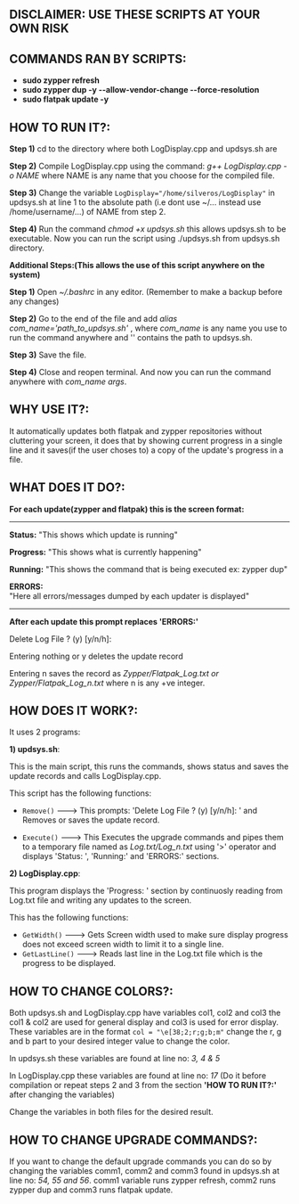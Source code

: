 ## DISCLAIMER: USE THESE SCRIPTS AT YOUR OWN RISK





## COMMANDS RAN BY SCRIPTS:
- **sudo zypper refresh**
- **sudo zypper dup -y --allow-vendor-change --force-resolution**
- **sudo flatpak update -y**





## HOW TO RUN IT?:


**Step 1)** cd to the directory where both LogDisplay.cpp and updsys.sh are

**Step 2)** Compile LogDisplay.cpp using the command: 
*g++ LogDisplay.cpp -o NAME* where NAME is any name that you choose for
the compiled file.

**Step 3)** Change the variable `LogDisplay="/home/silveros/LogDisplay"` in 
updsys.sh at line 1 to the absolute path (i.e dont use ~/... instead 
use /home/username/...) of NAME from step 2.

**Step 4)** Run the command *chmod +x updsys.sh* this allows updsys.sh to be
executable. Now you can run the script using ./updsys.sh from updsys.sh
directory.


**Additional Steps:(This allows the use of this script anywhere on 
the system)**

**Step 1)** Open *~/.bashrc* in any editor.
(Remember to make a backup before any changes)

**Step 2)** Go to the end of the file and add 
*alias com_name='path_to_updsys.sh'* , where *com_name* is any name you use 
to run the command anywhere and '' contains the path to updsys.sh.

**Step 3)** Save the file.

**Step 4)** Close and reopen terminal. And now you can run the command 
anywhere with *com_name args*.






## WHY USE IT?:

It automatically updates both flatpak and zypper repositories without 
cluttering your screen, it does that by showing current progress in a 
single line and it saves(if the user choses to) a copy of the update's 
progress in a file.




## WHAT DOES IT DO?:

**For each update(zypper and flatpak) this is the screen format:**

-------------------------------------------------------------------------
**Status:** "This shows which update is running"                           
                                                                        
**Progress:** "This shows what is currently happening"                    
                                                                        
**Running:** "This shows the command that is being executed ex: zypper dup"
                                                                        
**ERRORS:**                                                               
"Here all errors/messages dumped by each updater is displayed"         
                                                                        
-------------------------------------------------------------------------


**After each update this prompt replaces 'ERRORS:'**

Delete Log File ? (y) [y/n/h]: 

Entering nothing or y deletes the update record

Entering n saves the record as *Zypper/Flatpak_Log.txt or 
Zypper/Flatpak_Log_n.txt* where n is any +ve integer.




## HOW DOES IT WORK?:

It uses 2 programs: 

**1) updsys.sh**:

This is the main script, this runs the commands, shows status and saves
the update records and calls LogDisplay.cpp.

This script has the following functions:

- `Remove()` ---> This prompts: 'Delete Log File ? (y) [y/n/h]: ' and 
	Removes or saves the update record.

- `Execute()` ---> 
	This Executes the upgrade commands and pipes them to a temporary file 
	named as *Log.txt/Log_n.txt* using '>' operator and displays 'Status: ',
	'Running:' and 'ERRORS:' sections.

**2) LogDisplay.cpp**:

This program displays the 'Progress: ' section by continuosly reading from
Log.txt file and writing any updates to the screen.

This has the following functions:

- `GetWidth()` ---> 
	Gets Screen width used to make sure display progress does not exceed 
	screen width to limit it to a single line.
- `GetLastLine()` --->
	Reads last line in the Log.txt file which is the progress to be 
	displayed.




## HOW TO CHANGE COLORS?:

Both updsys.sh and LogDisplay.cpp have variables col1, col2 and col3
the col1 & col2 are used for general display and col3 is used for error
display. These variables are in the format `col = "\e[38;2;r;g;b;m"`
change the r, g and b part to your desired integer value to change the
color.

In updsys.sh these variables are found at line no: *3, 4 & 5*

In LogDisplay.cpp these variables are found at line no: *17*
(Do it before compilation or repeat steps 2 and 3 from the 
section **'HOW TO RUN IT?:'** after changing the variables) 

Change the variables in both files for the desired result.




## HOW TO CHANGE UPGRADE COMMANDS?:

If you want to change the default upgrade commands you can do so by
changing the variables comm1, comm2 and comm3 found in updsys.sh at 
line no: *54, 55 and 56*. comm1 variable runs zypper refresh, comm2 runs 
zypper dup and comm3 runs flatpak update.
